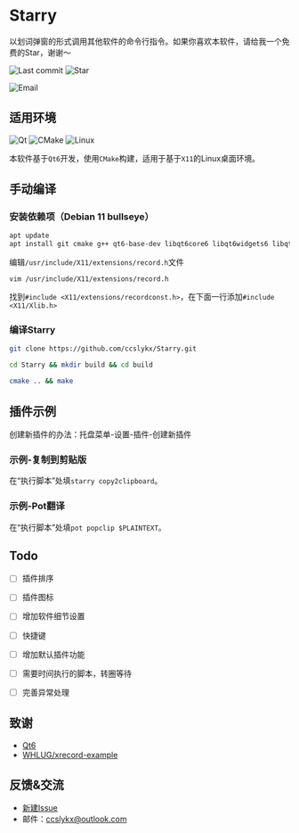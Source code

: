 # Starry 

以划词弹窗的形式调用其他软件的命令行指令。如果你喜欢本软件，请给我一个免费的Star，谢谢～

![Last commit](https://img.shields.io/github/last-commit/ccslykx/starry?logo=git&logoColor=success&color=success&style=for-the-badge)
![Star](https://img.shields.io/github/stars/ccslykx/Starry?logo=github&logoColor=black&color=white&style=for-the-badge)

![Email](https://img.shields.io/badge/Outlook-ccslykx@outlook.com-0078D4?logo=microsoftoutlook&logoColor=0078D4&style=for-the-badge)


## 适用环境

![Qt](https://img.shields.io/badge/-Qt-brightgreen?logo=qt&logoColor=white)
![CMake](https://img.shields.io/badge/-CMake-064F8C?logo=cmake&logoColor=white)
![Linux](https://img.shields.io/badge/-Linux-orange?logo=linux&logoColor=white)

本软件基于`Qt6`开发，使用`CMake`构建，适用于基于`X11`的Linux桌面环境。


## 手动编译

### 安装依赖项（Debian 11 bullseye）

```bash
apt update
apt install git cmake g++ qt6-base-dev libqt6core6 libqt6widgets6 libqt6concurrent6 libqt6gui6 libx11-dev libxtst-dev
```

编辑`/usr/include/X11/extensions/record.h`文件

```
vim /usr/include/X11/extensions/record.h
```

找到`#include <X11/extensions/recordconst.h>`，在下面一行添加`#include <X11/Xlib.h>`

### 编译Starry

```bash
git clone https://github.com/ccslykx/Starry.git

cd Starry && mkdir build && cd build

cmake .. && make
```


## 插件示例

创建新插件的办法：托盘菜单-设置-插件-创建新插件

### 示例-复制到剪贴版

在“执行脚本”处填`starry copy2clipboard`。

### 示例-Pot翻译

在“执行脚本”处填`pot popclip $PLAINTEXT`。


## Todo

- [ ] 插件排序
- [ ] 插件图标
- [ ] 增加软件细节设置
- [ ] 快捷键
- [ ] 增加默认插件功能
- [ ] 需要时间执行的脚本，转圈等待
- [ ] 完善异常处理


## 致谢

- [Qt6](https://www.qt.io/product/qt6)
- [WHLUG/xrecord-example](https://github.com/WHLUG/xrecord-example)


## 反馈&交流

- [新建Issue](https://github.com/ccslykx/Starry/issues/new)
- 邮件：ccslykx@outlook.com